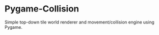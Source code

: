 # Pygame-Collision
 Simple top-down tile world renderer and movement/collision engine using Pygame.
 

